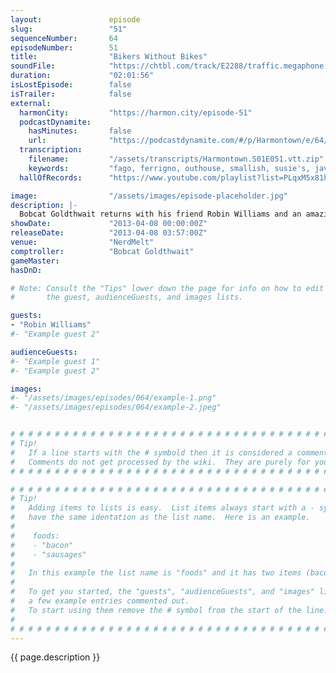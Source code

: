 ```yaml
---
layout:               episode
slug:                 "51"
sequenceNumber:       64
episodeNumber:        51
title:                "Bikers Without Bikes"
soundFile:            "https://chtbl.com/track/E2288/traffic.megaphone.fm/STA7440364615.mp3?updated=1554501262"
duration:             "02:01:56"
isLostEpisode:        false
isTrailer:            false
external:
  harmonCity:         "https://harmon.city/episode-51"
  podcastDynamite:
    hasMinutes:       false
    url:              "https://podcastdynamite.com/#/p/Harmontown/e/64/51"
  transcription:
    filename:         "/assets/transcripts/Harmontown.S01E051.vtt.zip"
    keywords:         "fago, ferrigno, outhouse, smallish, susie's, javelin, canoga, lupus, bryant, pruitt, fool's, coachella, cola, shrews, strengthen, kobe, bikers, ornate, roadhouse, seaworld, softball, mobius, gobble, cocoa, tightrope"
  hallOfRecords:      "https://www.youtube.com/playlist?list=PLqxM5x81hNObKfo-D3a29bb2tEC0q1KlN"

image:                "/assets/images/episode-placeholder.jpg"
description: |-
  Bobcat Goldthwait returns with his friend Robin Williams and an amazingly sad story from a very dark carnival. Then, Robin and Bobcat leave, and it's kind of hard to follow them, so Mayor Harmon plays D&D and talks to a girl about sexism or something.
showDate:             "2013-04-08 00:00:00Z"
releaseDate:          "2013-04-08 03:57:00Z"
venue:                "NerdMelt"
comptroller:          "Bobcat Goldthwait"
gameMaster:           
hasDnD:               

# Note: Consult the "Tips" lower down the page for info on how to edit
#       the guest, audienceGuests, and images lists.

guests:
- "Robin Williams"
#- "Example guest 2"

audienceGuests:
#- "Example guest 1"
#- "Example guest 2"

images:
#- "/assets/images/episodes/064/example-1.png"
#- "/assets/images/episodes/064/example-2.jpeg"


# # # # # # # # # # # # # # # # # # # # # # # # # # # # # # # # # # # # # # # # # # # # #
# Tip!
#   If a line starts with the # symbold then it is considered a comment.
#   Comments do not get processed by the wiki.  They are purely for your information.
# # # # # # # # # # # # # # # # # # # # # # # # # # # # # # # # # # # # # # # # # # # # #

# # # # # # # # # # # # # # # # # # # # # # # # # # # # # # # # # # # # # # # # # # # # #
# Tip!
#   Adding items to lists is easy.  List items always start with a - symbol and have
#   have the same identation as the list name.  Here is an example.
#
#    foods:
#    - "bacon"
#    - "sausages"
#
#   In this example the list name is "foods" and it has two items (bacon, and sausages).
#
#   To get you started, the "guests", "audienceGuests", and "images" lists below have
#   a few example entries commented out.
#   To start using them remove the # symbol from the start of the line.
#
# # # # # # # # # # # # # # # # # # # # # # # # # # # # # # # # # # # # # # # # # # # # #
---
```


<!-- The episode description will be rendered here -->
{{ page.description }}

<!-- Add your content BELOW here -->
<!-- vvvvvvvvvvvvvvvvvvvvvvvvvvv -->




<!-- ^^^^^^^^^^^^^^^^^^^^^^^^^^^ -->
<!-- Add your content ABOVE here -->

<!-- The episode gallery will be rendered here -->